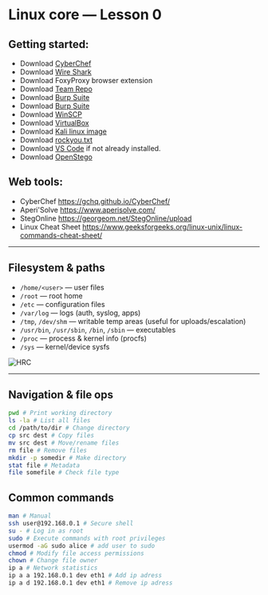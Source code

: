 # Linux core — Lesson 0
## Getting started:

- Download [CyberChef](https://gchq.github.io/CyberChef/CyberChef_v10.19.4.zip)
- Download [Wire Shark](https://2.na.dl.wireshark.org/win64/Wireshark-4.6.0-x64.exe)
- Download FoxyProxy browser extension
- Download [Team Repo](https://github.com/Tarkkett/CyberLic/tree/main)
- Download [Burp Suite](https://portswigger.net/burp/releases/professional-community-2025-8-8)
- Download [Burp Suite](https://portswigger.net/burp/releases/professional-community-2025-8-8)
- Download [WinSCP](https://winscp.net/download/files/202510161434a25db9abd484be9106bec968804622e6/WinSCP-6.5.4-Setup.exe)
- Download [VirtualBox](https://download.virtualbox.org/virtualbox/7.2.2/VirtualBox-7.2.2-170484-Win.exe)
- Download [Kali linux image](https://cdimage.kali.org/kali-2025.3/kali-linux-2025.3-installer-amd64.iso)
- Download [rockyou.txt](https://weakpass.com/download/90/rockyou.txt.gz)
- Download [VS Code](https://code.visualstudio.com/Download) if not already installed.
- Download [OpenStego](https://github.com/syvaidya/openstego/releases/download/openstego-0.8.6/Setup-OpenStego-0.8.6.exe)

## Web tools:
- CyberChef https://gchq.github.io/CyberChef/
- Aperi'Solve https://www.aperisolve.com/
- StegOnline https://georgeom.net/StegOnline/upload
- Linux Cheat Sheet https://www.geeksforgeeks.org/linux-unix/linux-commands-cheat-sheet/


---

## Filesystem & paths
- `/home/<user>` — user files  
- `/root` — root home  
- `/etc` — configuration files  
- `/var/log` — logs (auth, syslog, apps)  
- `/tmp`, `/dev/shm` — writable temp areas (useful for uploads/escalation)  
- `/usr/bin`, `/usr/sbin`, `/bin`, `/sbin` — executables  
- `/proc` — process & kernel info (procfs)  
- `/sys` — kernel/device sysfs

![HRC](images/diagram.png)

---

## Navigation & file ops
```bash
pwd # Print working directory
ls -la # List all files
cd /path/to/dir # Change directory
cp src dest # Copy files
mv src dest # Move/rename files
rm file # Remove files
mkdir -p somedir # Make directory
stat file # Metadata
file somefile # Check file type
```

## Common commands
```bash
man # Manual
ssh user@192.168.0.1 # Secure shell
su - # Log in as root
sudo # Execute commands with root privileges
usermod -aG sudo alice # add user to sudo
chmod # Modify file access permissions
chown # Change file owner
ip a # Network statistics
ip a a 192.168.0.1 dev eth1 # Add ip adress
ip a d 192.168.0.1 dev eth1 # Remove ip adress
```

